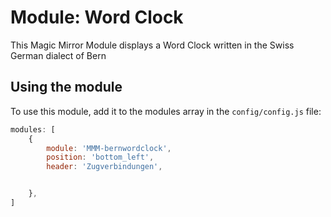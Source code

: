 # Module: Word Clock
This Magic Mirror Module displays a Word Clock written in the Swiss German dialect of Bern

## Using the module

To use this module, add it to the modules array in the `config/config.js` file:
````javascript
modules: [
    {
		module: 'MMM-bernwordclock',
		position: 'bottom_left',
		header: 'Zugverbindungen',


	},
]
````
